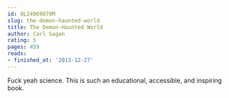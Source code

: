 ```yaml
---
id: OL24969079M
slug: the-demon-haunted-world
title: The Demon-Haunted World
author: Carl Sagan
rating: 5
pages: 459
reads:
- finished_at: '2013-12-27'
---
```

Fuck yeah science. This is such an educational, accessible, and inspiring book. 
